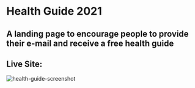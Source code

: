 # Health Guide 2021
## A landing page to encourage people to provide their e-mail and receive a free health guide 
## Live Site:

![health-guide-screenshot](https://user-images.githubusercontent.com/73366421/104359379-963cba80-54dd-11eb-8d66-48808ff2b6d1.png)
